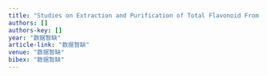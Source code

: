 ```yaml
---
title: "Studies on Extraction and Purification of Total Flavonoid From Rhizoma Drynariae by Macroporus Resins"
authors: []
authors-key: []
year: "数据暂缺"
article-link: "数据暂缺"
venue: "数据暂缺"
bibex: "数据暂缺"
---
```

